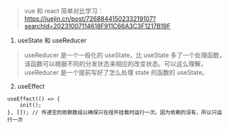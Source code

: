 > vue 和 react 简单对比学习： https://juejin.cn/post/7268844150233219107?searchId=20231007114618F911C66A3C3F1217B19F
> 




1. useState 和 useReducer

> useReducer 是一个一般化的 useState，比 useState 多了一个处理函数，该函数可以根据不同的分发状态来相应的改变状态。可以这么理解，useReducer 是一个提前写好了怎么处理 state 的函数的 useState。

2. useEffect

```tsx
useEffect(() => {
    init();
}, []); // 传递空的依赖数组以确保只在组件挂载时运行一次。因为依赖的没有，所以只运行一次
```
